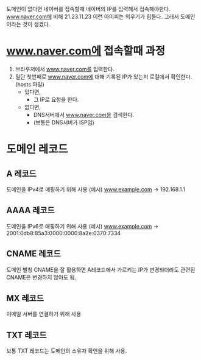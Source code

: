 도메인이 없다면 네이버를 접속할때 네이버의 IP를 입력해서 접속해야한다.
www.naver.com에 비해 21.23.11.23 이런 아이피는 외우기가 힘들다.
그래서 도메인이라는 것이 생겼다.

# www.naver.com에 접속할때 과정
1. 브라우저에서 www.naver.com를 입력한다.
2. 일단 첫번째로 www.naver.com에 대해 기록된 IP가 있는지 로컬에서 확인한다. (hosts 파일)
	- 있다면,
		- 그 IP로 요청을 한다.
	- 없다면,
		- DNS서버에서 www.naver.com을 검색한다.
		- (보통은 DNS서버가 ISP임)

# 도메인 레코드
## A 레코드
도메인을 IPv4로 매핑하기 위해 사용
(예시) www.example.com -> 192.168.1.1
## AAAA 레코드
도메인을 IPv6로 매핑하기 위해 사용
(예시) www.example.com -> 2001:0db8:85a3:0000:0000:8a2e:0370:7334
## CNAME 레코드
도메인 별칭
CNAME을 잘 활용하면 A레코드에서 가르키는 IP가 변경되더라도 관련된 CNAME은 변경하지 않아도 됨.
## MX 레코드
이메일 서버를 연결하기 위해 사용
## TXT 레코드
보통 TXT 레코드는 도메인의 소유자 확인을 위해 사용.

